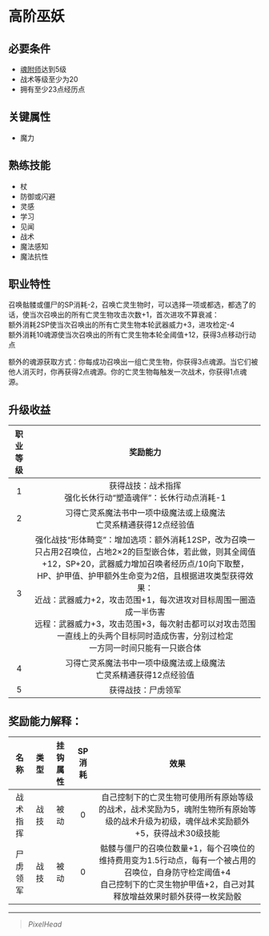 # 高阶巫妖

## 必要条件

* <a href="../possessLich" target="_blank">魂附师</a>达到5级
* 战术等级至少为20
* 拥有至少23点经历点

## 关键属性

* 魔力

## 熟练技能

* 杖
* 防御或闪避
* 灵感
* 学习
* 见闻
* 战术
* 魔法感知
* 魔法抗性
  
## 职业特性

召唤骷髅或僵尸的SP消耗-2，召唤亡灵生物时，可以选择一项或都选，都选了的话，使当次召唤出的所有亡灵生物攻击次数+1，首次进攻不算衰减：<br>
额外消耗2SP使当次召唤出的所有亡灵生物本轮武器威力+3，进攻检定-4<br>
额外消耗10魂源使当次召唤出的所有亡灵生物本轮全阈值+12，获得3点移动行动点

额外的魂源获取方式：你每成功召唤出一组亡灵生物，你获得3点魂源。当它们被他人消灭时，你再获得2点魂源。你的亡灵生物每触发一次战术，你获得1点魂源。

## 升级收益

职业等级|奖励能力
:--:|:--:
1|获得战技：战术指挥<br>强化长休行动“塑造魂伴”：长休行动点消耗-1
2|习得亡灵系魔法书中一项中级魔法或上级魔法<br>亡灵系精通获得12点经验值
3|强化战技“形体畸变”：增加选项：额外消耗12SP，改为召唤一只占用2召唤位，占地2×2的巨型嵌合体，若此做，则其全阈值+12，SP+20，武器威力增加召唤者经历点/10向下取整，HP、护甲值、护甲额外生命变为2倍，且根据进攻类型获得效果：<br>近战：武器威力+2，攻击范围+1，每次进攻对目标周围一圈造成一半伤害<br>远程：武器威力+3，攻击范围+3，每次射击都可以对攻击范围一直线上的头两个目标同时造成伤害，分别过检定<br>一方同一时间只能有一只嵌合体
4|习得亡灵系魔法书中一项中级魔法或上级魔法<br>亡灵系精通获得12点经验值
5|获得战技：尸虏领军

## 奖励能力解释：

名称|类型|挂钩属性|SP消耗|效果
:--:|:--:|:--:|:--:|:--:
战术指挥|战技|被动|0|自己控制下的亡灵生物可使用所有原始等级的战术，战术奖励为5，魂附生物所有原始等级的战术升级为初级，魂伴战术奖励额外+5，获得战术30级技能
尸虏领军|战技|被动|0|骷髅与僵尸的召唤位数量+1，每个召唤位的维持费用变为1.5行动点，每有一个被占用的召唤位，自身防守检定阈值+4<br>自己控制下的亡灵生物护甲值+2，自己对其释放增益效果时额外获得一枚奖励骰

---

> *PixelHead*